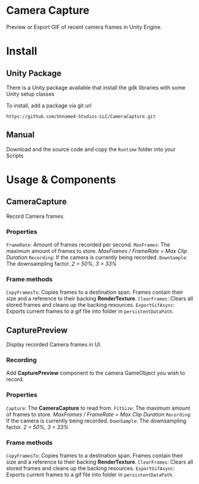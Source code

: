 # Camera Capture

Preview or Export GIF of recent camera frames in Unity Engine. 

# Install

## Unity Package

There is a Unity package available that install the gdk libraries with some Unity setup classes

To install, add a package via git url
```
https://github.com/Unnamed-Studios-LLC/CameraCapture.git
```

## Manual

Download and the source code and copy the `Runtime` folder into your Scripts

# Usage & Components

## CameraCapture
Record Camera frames.

### Properties
`FrameRate`: Amount of frames recorded per second.
`MaxFrames`: The maximum amount of frames to store. *MaxFrames / FrameRate = Max Clip Duration*
`Recording`: If the camera is currently being recorded.
`DownSample`: The downsampling factor. *2 = 50%, 3 = 33%*

### Frame methods
`CopyFramesTo`: Copies frames to a destination span. Frames contain their size and a reference to their backing **RenderTexture**.
`ClearFrames`: Clears all stored frames and cleans up the backing resources.
`ExportGifAsync`: Exports current frames to a gif file into folder in `persistentDataPath`.

## CapturePreview
Display recorded Camera frames in UI.

### Recording
Add **CapturePreview** component to the camera GameObject you wish to record.

### Properties
`Capture`: The **CameraCapture** to read from.
`FitSize`: The maximum amount of frames to store. *MaxFrames / FrameRate = Max Clip Duration*
`Recording`: If the camera is currently being recorded.
`DownSample`: The downsampling factor. *2 = 50%, 3 = 33%*

### Frame methods
`CopyFramesTo`: Copies frames to a destination span. Frames contain their size and a reference to their backing **RenderTexture**.
`ClearFrames`: Clears all stored frames and cleans up the backing resources.
`ExportGifAsync`: Exports current frames to a gif file into folder in `persistentDataPath`.